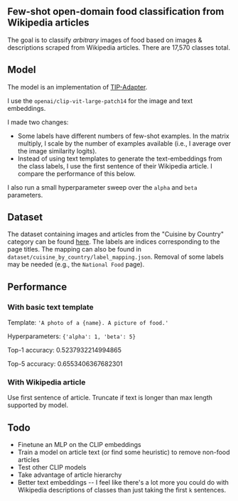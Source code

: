 ## Few-shot open-domain food classification from Wikipedia articles
The goal is to classify *arbitrary* images of food based on images & descriptions scraped from Wikipedia articles. There are 17,570 classes total.

## Model
The model is an implementation of [TIP-Adapter](https://github.com/gaopengcuhk/Tip-Adapter). 

I use the `openai/clip-vit-large-patch14` for the image and text embeddings. 

I made two changes:

* Some labels have different numbers of few-shot examples. In the matrix multiply, I scale by the number of examples available (i.e., I average over the image similarity logits).
* Instead of using text templates to generate the text-embeddings from the class labels, I use the first sentence of their Wikipedia article. I compare the performance of this below.

I also run a small hyperparameter sweep over the `alpha` and `beta` parameters.

## Dataset
The dataset containing images and articles from the "Cuisine by Country" category can be found [here](https://huggingface.co/datasets/alexwan0/wikipedia-foods). The labels are indices corresponding to the page titles. The mapping can also be found in `dataset/cuisine_by_country/label_mapping.json`. Removal of some labels may be needed (e.g., the `National Food` page).

## Performance
### With basic text template 
Template: `'A photo of a {name}. A picture of food.'`

Hyperparameters: `{'alpha': 1, 'beta': 5}`

Top-1 accuracy: 0.5237932214994865

Top-5 accuracy: 0.6553406367682301

### With Wikipedia article
Use first sentence of article. Truncate if text is longer than max length supported by model.

## Todo
* Finetune an MLP on the CLIP embeddings
* Train a model on article text (or find some heuristic) to remove non-food articles
* Test other CLIP models
* Take advantage of article hierarchy
* Better text embeddings -- I feel like there's a lot more you could do with Wikipedia descriptions of classes than just taking the first `k` sentences.
